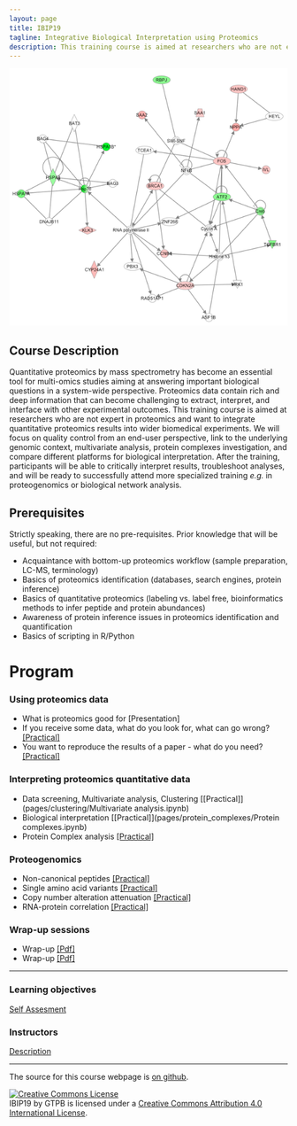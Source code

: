 ```yaml
---
layout: page
title: IBIP19
tagline: Integrative Biological Interpretation using Proteomics
description: This training course is aimed at researchers who are not expert in proteomics and want to integrate quantitative proteomics results into wider biomedical experiments.
---
```


![](./assets/IBIP19_index_image.png)

## Course Description

Quantitative proteomics by mass spectrometry has become an essential tool for multi-omics studies aiming at answering important biological questions in a system-wide perspective. Proteomics data contain rich and deep information that can become challenging to extract, interpret, and interface with other experimental outcomes.
This training course is aimed at researchers who are not expert in proteomics and want to integrate quantitative proteomics results into wider biomedical experiments. We will focus on quality control from an end-user perspective, link to the underlying genomic context, multivariate analysis, protein complexes investigation, and compare different platforms for biological interpretation.
After the training, participants will be able to critically interpret results, troubleshoot analyses, and will be ready to successfully attend more specialized training _e.g._ in proteogenomics or biological network analysis.


## Prerequisites

Strictly speaking, there are no pre-requisites. Prior knowledge that will be useful, but not required:
- Acquaintance with bottom-up proteomics workflow (sample preparation, LC-MS, terminology)
- Basics of proteomics identification (databases, search engines, protein inference)
- Basics of quantitative proteomics (labeling vs. label free, bioinformatics methods to infer peptide and protein abundances)
- Awareness of protein inference issues in proteomics identification and quantification
- Basics of scripting in R/Python


# Program

### Using proteomics data
- What is proteomics good for [Presentation]
- If you receive some data, what do you look for, what can go wrong? [[Practical]](pages/qc)
- You want to reproduce the results of a paper - what do you need? [[Practical]](pages/critical_manuscript_reviewing/check_for_ms_guidelines.ipynb)

### Interpreting proteomics quantitative data
- Data screening, Multivariate analysis, Clustering [[Practical]](pages/clustering/Multivariate analysis.ipynb)
- Biological interpretation [[Practical]](pages/protein_complexes/Protein complexes.ipynb)
- Protein Complex analysis [[Practical]](pages/biological_interpretation/blind_hackathon.ipynb)

### Proteogenomics
- Non-canonical peptides [[Practical]](pages/Proteogenomics.md)
- Single amino acid variants [[Practical]](pages/Proteogenomics.md)
- Copy number alteration attenuation [[Practical]](pages/Proteogenomics.md)
- RNA-protein correlation [[Practical]](pages/Proteogenomics.md)

### Wrap-up sessions
- Wrap-up [[Pdf]](pages/resources/Wrap-up_Tuesday.pdf)
- Wrap-up [[Pdf]](pages/resources/Wrap-up_Wednesday.pdf)



---

### Learning objectives

[Self Assesment](pages/participants/self_assesment.md)

### Instructors

[Description](pages/instructors.md)


---

The source for this course webpage is [on github](https://github.com/GTPB/IBIP19).

<a rel="license" href="http://creativecommons.org/licenses/by/4.0/"><img alt="Creative Commons License" style="border-width:0" src="https://i.creativecommons.org/l/by/4.0/88x31.png" /></a><br /><span xmlns:dct="http://purl.org/dc/terms/" property="dct:title">IBIP19</span> by <span xmlns:cc="http://creativecommons.org/ns#" property="cc:attributionName">GTPB</span> is licensed under a <a rel="license" href="http://creativecommons.org/licenses/by/4.0/">Creative Commons Attribution 4.0 International License</a>.

